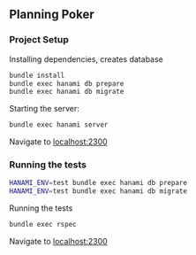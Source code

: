 Planning Poker
---------------

### Project Setup

Installing dependencies, creates database

```bash
bundle install
bundle exec hanami db prepare
bundle exec hanami db migrate
```

Starting the server:

```bash
bundle exec hanami server
```

Navigate to [localhost:2300](http://localhost:2300)

### Running the tests

```bash
HANAMI_ENV=test bundle exec hanami db prepare
HANAMI_ENV=test bundle exec hanami db migrate
```

Running the tests

```bash
bundle exec rspec
```

Navigate to [localhost:2300](http://localhost:2300)
